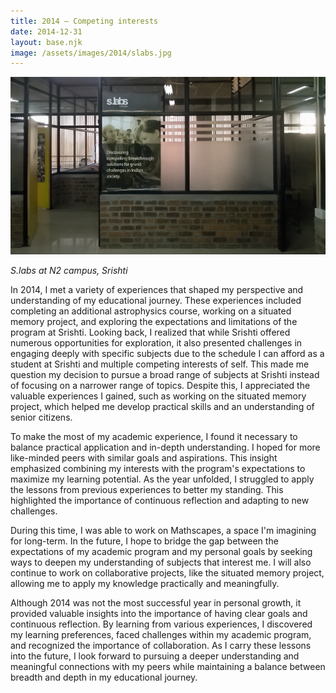 ```yaml
---
title: 2014 — Competing interests
date: 2014-12-31
layout: base.njk
image: /assets/images/2014/slabs.jpg
--- 
```


<img src="/assets/images/2014/slabs.jpg"/>

_S.labs at N2 campus, Srishti_

In 2014, I met a variety of experiences that shaped my perspective and understanding of my educational journey. These experiences included completing an additional astrophysics course, working on a situated memory project, and exploring the expectations and limitations of the program at Srishti. Looking back, I realized that while Srishti offered numerous opportunities for exploration, it also presented challenges in engaging deeply with specific subjects due to the schedule I can afford as a student at Srishti and multiple competing interests of self. This made me question my decision to pursue a broad range of subjects at Srishti instead of focusing on a narrower range of topics. Despite this, I appreciated the valuable experiences I gained, such as working on the situated memory project, which helped me develop practical skills and an understanding of senior citizens.

To make the most of my academic experience, I found it necessary to balance practical application and in-depth understanding. I hoped for more like-minded peers with similar goals and aspirations. This insight emphasized combining my interests with the program's expectations to maximize my learning potential. As the year unfolded, I struggled to apply the lessons from previous experiences to better my standing. This highlighted the importance of continuous reflection and adapting to new challenges.

During this time, I was able to work on Mathscapes, a space I'm imagining for long-term. In the future, I hope to bridge the gap between the expectations of my academic program and my personal goals by seeking ways to deepen my understanding of subjects that interest me. I will also continue to work on collaborative projects, like the situated memory project, allowing me to apply my knowledge practically and meaningfully.

Although 2014 was not the most successful year in personal growth, it provided valuable insights into the importance of having clear goals and continuous reflection. By learning from various experiences, I discovered my learning preferences, faced challenges within my academic program, and recognized the importance of collaboration. As I carry these lessons into the future, I look forward to pursuing a deeper understanding and meaningful connections with my peers while maintaining a balance between breadth and depth in my educational journey.